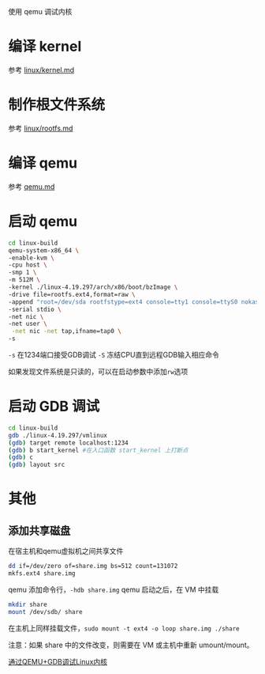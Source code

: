 使用 qemu 调试内核

# 编译 kernel
参考 [linux/kernel.md](linux/kernel.md)

# 制作根文件系统
参考 [linux/rootfs.md](linux/rootfs.md)

# 编译 qemu
参考 [qemu.md](qemu.md)

# 启动 qemu
```bash
cd linux-build
qemu-system-x86_64 \
-enable-kvm \
-cpu host \
-smp 1 \
-m 512M \
-kernel ./linux-4.19.297/arch/x86/boot/bzImage \
-drive file=rootfs.ext4,format=raw \
-append "root=/dev/sda rootfstype=ext4 console=tty1 console=ttyS0 nokaslr rw" \
-serial stdio \
-net nic \
-net user \
 -net nic -net tap,ifname=tap0 \
-s
```
`-s` 在1234端口接受GDB调试
`-S` 冻结CPU直到远程GDB输入相应命令

如果发现文件系统是只读的，可以在启动参数中添加`rw`选项

# 启动 GDB 调试
```bash
cd linux-build
gdb ./linux-4.19.297/vmlinux
(gdb) target remote localhost:1234
(gdb) b start_kernel #在入口函数 start_kernel 上打断点
(gdb) c
(gdb) layout src
```

# 其他
## 添加共享磁盘
在宿主机和qemu虚拟机之间共享文件
```bash
dd if=/dev/zero of=share.img bs=512 count=131072
mkfs.ext4 share.img
```
qemu 添加命令行，`-hdb share.img`
qemu 启动之后，在 VM 中挂载
```bash
mkdir share
mount /dev/sdb/ share
```
在主机上同样挂载文件，`sudo mount -t ext4 -o loop share.img ./share`

注意：如果 share 中的文件改变，则需要在 VM 或主机中重新 umount/mount。

[通过QEMU+GDB调试Linux内核](https://github.com/beacer/notes/blob/master/kernel/kernel-qemu-gdb.md)
